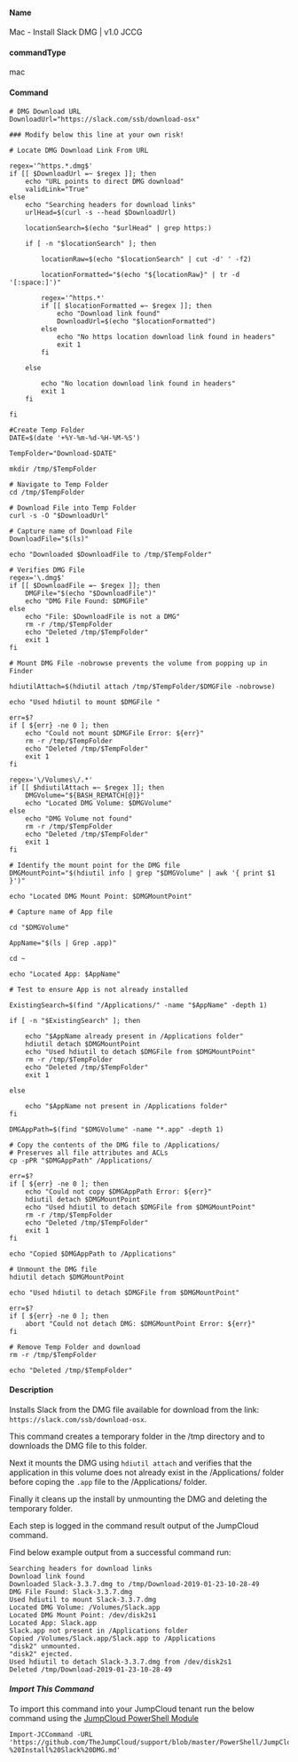 #### Name

Mac - Install Slack DMG |  v1.0 JCCG

#### commandType

mac

#### Command

```
# DMG Download URL
DownloadUrl="https://slack.com/ssb/download-osx"

### Modify below this line at your own risk!

# Locate DMG Download Link From URL

regex='^https.*.dmg$'
if [[ $DownloadUrl =~ $regex ]]; then
    echo "URL points to direct DMG download"
    validLink="True"
else
    echo "Searching headers for download links"
    urlHead=$(curl -s --head $DownloadUrl)

    locationSearch=$(echo "$urlHead" | grep https:)

    if [ -n "$locationSearch" ]; then

        locationRaw=$(echo "$locationSearch" | cut -d' ' -f2)

        locationFormatted="$(echo "${locationRaw}" | tr -d '[:space:]')"

        regex='^https.*'
        if [[ $locationFormatted =~ $regex ]]; then
            echo "Download link found"
            DownloadUrl=$(echo "$locationFormatted")
        else
            echo "No https location download link found in headers"
            exit 1
        fi

    else

        echo "No location download link found in headers"
        exit 1
    fi

fi

#Create Temp Folder
DATE=$(date '+%Y-%m-%d-%H-%M-%S')

TempFolder="Download-$DATE"

mkdir /tmp/$TempFolder

# Navigate to Temp Folder
cd /tmp/$TempFolder

# Download File into Temp Folder
curl -s -O "$DownloadUrl"

# Capture name of Download File
DownloadFile="$(ls)"

echo "Downloaded $DownloadFile to /tmp/$TempFolder"

# Verifies DMG File
regex='\.dmg$'
if [[ $DownloadFile =~ $regex ]]; then
    DMGFile="$(echo "$DownloadFile")"
    echo "DMG File Found: $DMGFile"
else
    echo "File: $DownloadFile is not a DMG"
    rm -r /tmp/$TempFolder
    echo "Deleted /tmp/$TempFolder"
    exit 1
fi

# Mount DMG File -nobrowse prevents the volume from popping up in Finder

hdiutilAttach=$(hdiutil attach /tmp/$TempFolder/$DMGFile -nobrowse)

echo "Used hdiutil to mount $DMGFile "

err=$?
if [ ${err} -ne 0 ]; then
    echo "Could not mount $DMGFile Error: ${err}"
    rm -r /tmp/$TempFolder
    echo "Deleted /tmp/$TempFolder"
    exit 1
fi

regex='\/Volumes\/.*'
if [[ $hdiutilAttach =~ $regex ]]; then
    DMGVolume="${BASH_REMATCH[@]}"
    echo "Located DMG Volume: $DMGVolume"
else
    echo "DMG Volume not found"
    rm -r /tmp/$TempFolder
    echo "Deleted /tmp/$TempFolder"
    exit 1
fi

# Identify the mount point for the DMG file
DMGMountPoint="$(hdiutil info | grep "$DMGVolume" | awk '{ print $1 }')"

echo "Located DMG Mount Point: $DMGMountPoint"

# Capture name of App file

cd "$DMGVolume"

AppName="$(ls | Grep .app)"

cd ~

echo "Located App: $AppName"

# Test to ensure App is not already installed

ExistingSearch=$(find "/Applications/" -name "$AppName" -depth 1)

if [ -n "$ExistingSearch" ]; then

    echo "$AppName already present in /Applications folder"
    hdiutil detach $DMGMountPoint
    echo "Used hdiutil to detach $DMGFile from $DMGMountPoint"
    rm -r /tmp/$TempFolder
    echo "Deleted /tmp/$TempFolder"
    exit 1

else

    echo "$AppName not present in /Applications folder"
fi

DMGAppPath=$(find "$DMGVolume" -name "*.app" -depth 1)

# Copy the contents of the DMG file to /Applications/
# Preserves all file attributes and ACLs
cp -pPR "$DMGAppPath" /Applications/

err=$?
if [ ${err} -ne 0 ]; then
    echo "Could not copy $DMGAppPath Error: ${err}"
    hdiutil detach $DMGMountPoint
    echo "Used hdiutil to detach $DMGFile from $DMGMountPoint"
    rm -r /tmp/$TempFolder
    echo "Deleted /tmp/$TempFolder"
    exit 1
fi

echo "Copied $DMGAppPath to /Applications"

# Unmount the DMG file
hdiutil detach $DMGMountPoint

echo "Used hdiutil to detach $DMGFile from $DMGMountPoint"

err=$?
if [ ${err} -ne 0 ]; then
    abort "Could not detach DMG: $DMGMountPoint Error: ${err}"
fi

# Remove Temp Folder and download
rm -r /tmp/$TempFolder

echo "Deleted /tmp/$TempFolder"

```

#### Description

Installs Slack from the DMG file available for download from the link: `https://slack.com/ssb/download-osx`.

This command creates a temporary folder in the /tmp directory and to downloads the DMG file to this folder.

Next it mounts the DMG using `hdiutil attach` and verifies that the application in this volume does not already exist in the /Applications/ folder before coping the `.app` file to the /Applications/ folder.

Finally it cleans up the install by unmounting the DMG and deleting the temporary folder.

Each step is logged in the command result output of the JumpCloud command.

Find below example output from a successful command run:

```
Searching headers for download links
Download link found
Downloaded Slack-3.3.7.dmg to /tmp/Download-2019-01-23-10-28-49
DMG File Found: Slack-3.3.7.dmg
Used hdiutil to mount Slack-3.3.7.dmg
Located DMG Volume: /Volumes/Slack.app
Located DMG Mount Point: /dev/disk2s1
Located App: Slack.app
Slack.app not present in /Applications folder
Copied /Volumes/Slack.app/Slack.app to /Applications
"disk2" unmounted.
"disk2" ejected.
Used hdiutil to detach Slack-3.3.7.dmg from /dev/disk2s1
Deleted /tmp/Download-2019-01-23-10-28-49
```

#### *Import This Command*

To import this command into your JumpCloud tenant run the below command using the [JumpCloud PowerShell Module](https://github.com/TheJumpCloud/support/wiki/Installing-the-JumpCloud-PowerShell-Module)

```
Import-JCCommand -URL 'https://github.com/TheJumpCloud/support/blob/master/PowerShell/JumpCloud%20Commands%20Gallery/Mac%20Commands/Application%20Installs/Mac%20-%20Install%20Slack%20DMG.md'
```
